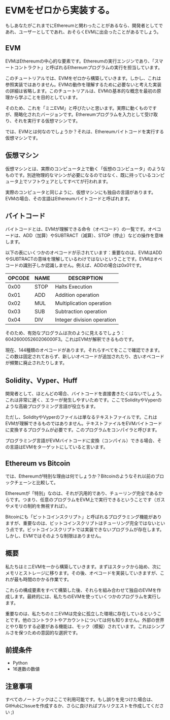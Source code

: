# EVMをゼロから実装する。

もしあなたがこれまでにEthereumと関わったことがあるなら、開発者としてであれ、ユーザーとしてであれ、おそらくEVMに出会ったことがあるでしょう。

## EVM
EVMはEthereumの中心的な要素です。Ethereumの実行エンジンであり、「スマートコントラクト」と呼ばれるEthereumプログラムの実行を担当しています。

このチュートリアルでは、EVMをゼロから構築していきます。しかし、これは参照実装ではありません。EVMの動作を理解するために必要ないと考えた実装の詳細は省略します。このチュートリアルは、EVMの基本的な概念を最初の原理から学ぶことを目的としています。

そのため、これを「ミニEVM」と呼びたいと思います。実際に動くものですが、簡略化されたバージョンです。Ethereumプログラムを入力として受け取り、それを実行する仮想マシンです。

では、EVMとは何なのでしょうか？それは、Ethereumバイトコードを実行する仮想マシンです。

## 仮想マシン
仮想マシンとは、実際のコンピュータ上で動く「仮想のコンピュータ」のようなものです。別途物理的なマシンが必要になるのではなく、既に持っているコンピュータ上でソフトウェアとしてすべてが行われます。

実際のコンピュータと同じように、仮想マシンにも独自の言語があります。EVMの場合、その言語はEthereumバイトコードと呼ばれます。

## バイトコード
バイトコードとは、EVMが理解できる命令（オペコード）の一覧です。オペコードは、ADD（加算）やSUBTRACT（減算）、STOP（停止）などの操作を意味します。

以下の表にいくつかのオペコードが示されています：重要なのは、EVMはADDやSUBTRACTの意味を理解しているわけではないということです。EVMはオペコードの識別子しか認識しません。例えば、ADDの場合は0x01です。

| OPCODE | NAME | DESCRIPTION               |
|--------|------|---------------------------|
| 0x00   | STOP | Halts Execution            |
| 0x01   | ADD  | Addition operation         |
| 0x02   | MUL  | Multiplication operation   |
| 0x03   | SUB  | Subtraction operation      |
| 0x04   | DIV  | Integer division operation |

そのため、有効なプログラムは次のように見えるでしょう：604260005260206000F3。これはEVMが解釈できるものです。

現在、144種類のオペコードがあります。それらすべてをここで確認できます。この数は固定されておらず、新しいオペコードが追加されたり、古いオペコードが頻繁に廃止されたりします。

## Solidity、Vyper、Huff
開発者として、ほとんどの場合、バイトコードを直接書きたくはないでしょう。これは非常に遅く、エラーが発生しやすいためです。ここでSolidityやVyperのような高級プログラミング言語が役立ちます。

ただし、SolidityやVyperのファイルは単なるテキストファイルです。これはEVMが理解できるものではありません。テキストファイルをEVMバイトコードに変換するプログラムが必要です。このプログラムをコンパイラと呼びます。

プログラミング言語がEVMバイトコードに変換（コンパイル）できる場合、その言語はEVMをターゲットにしていると言います。

## Ethereum vs Bitcoin
では、Ethereumが特別な理由は何でしょうか？Bitcoinのようなそれ以前のブロックチェーンと比較して。

Ethereumが「特別」なのは、それが汎用的であり、チューリング完全であるからです。つまり、任意のプログラムをEVM上で実行できるということです（ガスやメモリの制約を無視すれば）。

Bitcoinにも「ビットコインスクリプト」と呼ばれるプログラミング機能がありますが、重要なのは、ビットコインスクリプトはチューリング完全ではないという点です。ビットコインスクリプトでは実装できないプログラムが存在します。しかし、EVMではそのような制限はありません。

## 概要
私たちはミニEVMを一から構築していきます。まずはスタックから始め、次にメモリとストレージに移ります。その後、オペコードを実装していきますが、これが最も時間のかかる作業です。

これらの構成要素をすべて構築した後、それらを組み合わせて独自のEVMを作成します。最終的には、私たちのEVMを使っていくつかのプログラムを実行します。

重要なのは、私たちのミニEVMは完全に孤立した環境に存在しているということです。他のコントラクトやアカウントについては何も知りません。外部の世界とやり取りする必要がある機能は、モック（模擬）されています。これはシンプルさを保つための意図的な選択です。

## 前提条件
- Python
- 16進数の数値

## 注意事項

すべてのノートブックはここで利用可能です。もし誤りを見つけた場合は、GitHubにIssueを作成するか、さらに良ければプルリクエストを作成してください ;)
